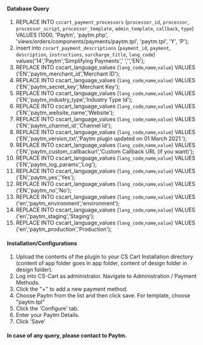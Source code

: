 #### Database Query
  1. REPLACE INTO `cscart_payment_processors` (`processor_id`, `processor`, `processor_script`, `processor_template`, `admin_template`, `callback`, `type`) VALUES (1000, 'Paytm', 'paytm.php', 'views/orders/components/payments/paytm.tpl', 'paytm.tpl', 'Y', 'P');
  2. insert into `cscart_payment_descriptions` (`payment_id`, `payment`, `description`, `instructions`, `surcharge_title`, `lang_code`) values('14','Paytm','Simplifying Payments',' ','','EN');
  3. REPLACE INTO cscart_language_values (`lang_code`,`name`,`value`) VALUES ('EN','paytm_merchant_id','Merchant ID');
  4. REPLACE INTO cscart_language_values (`lang_code`,`name`,`value`) VALUES ('EN','paytm_secret_key','Merchant Key');
  5. REPLACE INTO cscart_language_values (`lang_code`,`name`,`value`) VALUES ('EN','paytm_industry_type','Industry Type Id');
  6. REPLACE INTO cscart_language_values (`lang_code`,`name`,`value`) VALUES ('EN','paytm_website_name','Website');
  7. REPLACE INTO cscart_language_values (`lang_code`,`name`,`value`) VALUES ('EN','paytm_channel_id','Channel Id');
  8. REPLACE INTO cscart_language_values (`lang_code`,`name`,`value`) VALUES ('EN','paytm_version_txt','Paytm plugin updated on 01 March 2021.');
  9. REPLACE INTO cscart_language_values (`lang_code`,`name`,`value`) VALUES ('EN','paytm_custom_callbackurl','Custom Callback URL (if you want)');
  10. REPLACE INTO cscart_language_values (`lang_code`,`name`,`value`) VALUES ('EN','paytm_log_params','Log');
  11. REPLACE INTO cscart_language_values (`lang_code`,`name`,`value`) VALUES ('EN','paytm_yes','Yes');
  12. REPLACE INTO cscart_language_values (`lang_code`,`name`,`value`) VALUES ('EN','paytm_no','No');
  12. REPLACE INTO cscart_language_values (`lang_code`,`name`,`value`) VALUES ('en','paytm_environment','environment');
  13. REPLACE INTO cscart_language_values (`lang_code`,`name`,`value`) VALUES ('en','paytm_staging','Staging');
  14. REPLACE INTO cscart_language_values (`lang_code`,`name`,`value`) VALUES ('en','paytm_production','Production');
  
#### Installation/Configurations
  1. Upload the contents of the plugin to your CS Cart Installation directory (content of app folder goes in app folder, content of design folder in design folder).
  2. Log into CS-Cart as administrator. Navigate to Administration / Payment Methods.
  3. Click the "+" to add a new payment method.
  4. Choose Paytm from the list and then click save. For template, choose "paytm.tpl"
  5. Click the 'Configure' tab.
  6. Enter your Paytm Details.
  7. Click 'Save'

#### In case of any query, please contact to Paytm.
